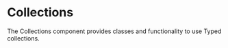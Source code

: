 # Collections
The Collections component provides classes and functionality to use Typed  collections.

